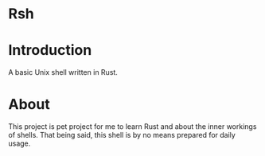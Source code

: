 # Rsh

# Introduction
A basic Unix shell written in Rust. 

# About
This project is pet project for me to learn Rust and about the inner workings of shells. That being said, this shell is by no means prepared for daily usage.
